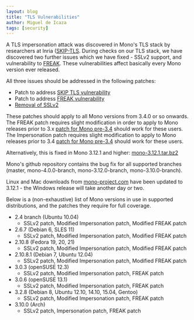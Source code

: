 ```yaml
---
layout: blog
title: "TLS Vulnerabilities"
author: Miguel de Icaza
tags: [security]
---
```


A TLS impersonation attack was discovered in Mono's TLS stack by
researchers at Inria
([SKIP-TLS](https://www.smacktls.com/#skip). During checks on our TLS
stack, we have discovered two further issues which we have fixed -
SSLv2 support, and vulnerability to
[FREAK](https://www.smacktls.com/#freak). These vulnerabilities affect
basically every Mono version ever released.

All three issues should be addressed in the following patches:

- Patch to address [SKIP TLS vulnerability](https://github.com/mono/mono/commit/1509226c41d74194c146deb173e752b8d3cdeec4)
- Patch to address [FREAK vulnerability](https://github.com/mono/mono/commit/9c38772f094168d8bfd5bc73bf8925cd04faad10)
- [Removal of SSLv2](https://github.com/mono/mono/commit/b371da6b2d68b4cdd0f21d6342af6c42794f998b)

These patches should apply to all Mono versions from 3.4.0 or so
onwards. The FREAK patch requires slight modification
in order to apply to Mono releases prior to 3.x [patch for Mono
pre-3.4](https://gist.github.com/directhex/728af6f96d1b8c976659)
should work for these users. The Impersonation patch requires slight
modification to apply to Mono releases prior to 3.4 [patch for Mono
pre-3.4](https://gist.github.com/directhex/f8c6e67f551d8a608154)
should work for these users.

Alternatively, this is fixed in Mono 3.12.1 and higher:
[mono-3.12.1.tar.bz2](https://download.mono-project.com/sources/mono/mono-3.12.1.tar.bz2)

Mono's github repository contains the bug fix for all supported branches
(master, mono-4.0.0-branch, mono-3.12.0-branch, mono-3.10.0-branch).

Linux and Mac downloads from
[mono-project.com](http://www.mono-project.com) have been updated to
3.12.1 - the Windows release will take another day or two.

Below is a (non-exhaustive) list of Mono versions in use in supported
distributions, and the patches they require for full coverage.

- 2.4 branch (Ubuntu 10.04)
    - SSLv2 patch, Modified Impersonation patch, Modified FREAK patch
- 2.6.7 (Debian 6, SLES 11)
    - SSLv2 patch, Modified Impersonation patch, Modified FREAK patch
- 2.10.8 (Fedora 19, 20, 21)
    - SSLv2 patch, Modified Impersonation patch, Modified FREAK patch
- 2.10.8.1 (Debian 7, Ubuntu 12.04)
    - SSLv2 patch, Modified Impersonation patch, Modified FREAK patch
- 3.0.3 (openSUSE 12.3)
    - SSLv2 patch, Modified Impersonation patch, FREAK patch
- 3.0.6 (openSUSE 13.1)
    - SSLv2 patch, Modified Impersonation patch, FREAK patch
- 3.2.8 (Debian 8, Ubuntu 12.10, 14.10, 15.04, Gentoo)
    - SSLv2 patch, Modified Impersonation patch, FREAK patch
- 3.10.0 (Arch)
    - SSLv2 patch, Impersonation patch, FREAK patch

